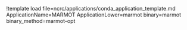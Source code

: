 !template load file=ncrc/applications/conda_application_template.md ApplicationName=MARMOT ApplicationLower=marmot binary=marmot binary_method=marmot-opt
